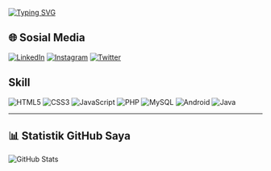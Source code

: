 [![Typing SVG](https://readme-typing-svg.demolab.com/?lines=First+line+of+text;Second+line+of+text)](https://git.io/typing-svg)



## 🌐 Sosial Media
[![LinkedIn](https://img.shields.io/badge/LinkedIn-blue?logo=linkedin&logoColor=white)](https://www.linkedin.com/in/nama-anda)
[![Instagram](https://img.shields.io/badge/Instagram-E4405F?logo=instagram&logoColor=white)](https://www.instagram.com/nama_anda)
[![Twitter](https://img.shields.io/badge/Twitter-1DA1F2?logo=twitter&logoColor=white)](https://twitter.com/nama_anda)
## Skill

 ![HTML5](https://img.shields.io/badge/HTML5-E34F26?logo=html5&logoColor=white)
 ![CSS3](https://img.shields.io/badge/CSS3-1572B6?logo=css3&logoColor=white)
 ![JavaScript](https://img.shields.io/badge/JavaScript-F7DF1E?logo=javascript&logoColor=black)
 ![PHP](https://img.shields.io/badge/PHP-777BB4?logo=php&logoColor=white)
 ![MySQL](https://img.shields.io/badge/MySQL-4479A1?logo=mysql&logoColor=white)
 ![Android](https://img.shields.io/badge/Android-3DDC84?logo=android&logoColor=white)
 ![Java](https://img.shields.io/badge/Java-007396?logo=java&logoColor=white)

---

## 📊 Statistik GitHub Saya
![GitHub Stats](https://github-readme-stats.vercel.app/api?username=mhmdzulfikar&show_icons=true&theme=radical)
